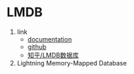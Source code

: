 # LMDB

1. link
   * [documentation](https://lmdb.readthedocs.io/en/release/)
   * [github](https://github.com/jnwatson/py-lmdb)
   * [知乎/LMDB数据库](https://zhuanlan.zhihu.com/p/70359311)
2. Lightning Memory-Mapped Database
